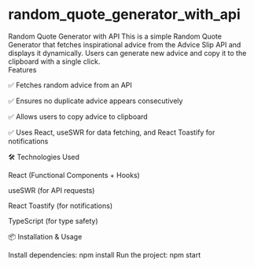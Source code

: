 # random_quote_generator_with_api
Random Quote Generator with API This is a simple Random Quote Generator that fetches inspirational advice from the Advice Slip API and displays it dynamically. Users can generate new advice and copy it to the clipboard with a single click.  
 Features

✅ Fetches random advice from an API

✅ Ensures no duplicate advice appears consecutively

✅ Allows users to copy advice to clipboard

✅ Uses React, useSWR for data fetching, and React Toastify for notifications


🛠️ Technologies Used

React (Functional Components + Hooks)

useSWR (for API requests)

React Toastify (for notifications)

TypeScript (for type safety)



📦 Installation & Usage

Install dependencies: npm install
Run the project: npm start
